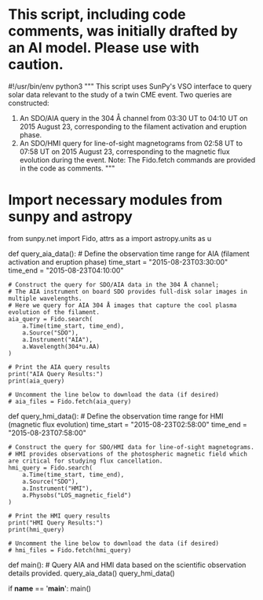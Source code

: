 # This script, including code comments, was initially drafted by an AI model. Please use with caution.

#!/usr/bin/env python3
"""
This script uses SunPy's VSO interface to query solar data relevant to the study of a twin CME event.
Two queries are constructed:
  1. An SDO/AIA query in the 304 Å channel from 03:30 UT to 04:10 UT on 2015 August 23,
     corresponding to the filament activation and eruption phase.
  2. An SDO/HMI query for line-of-sight magnetograms from 02:58 UT to 07:58 UT on 2015 August 23,
     corresponding to the magnetic flux evolution during the event.
Note: The Fido.fetch commands are provided in the code as comments.
"""

# Import necessary modules from sunpy and astropy
from sunpy.net import Fido, attrs as a
import astropy.units as u

def query_aia_data():
    # Define the observation time range for AIA (filament activation and eruption phase)
    time_start = "2015-08-23T03:30:00"
    time_end   = "2015-08-23T04:10:00"

    # Construct the query for SDO/AIA data in the 304 Å channel;
    # The AIA instrument on board SDO provides full-disk solar images in multiple wavelengths.
    # Here we query for AIA 304 Å images that capture the cool plasma evolution of the filament.
    aia_query = Fido.search(
        a.Time(time_start, time_end),
        a.Source("SDO"),
        a.Instrument("AIA"),
        a.Wavelength(304*u.AA)
    )

    # Print the AIA query results
    print("AIA Query Results:")
    print(aia_query)

    # Uncomment the line below to download the data (if desired)
    # aia_files = Fido.fetch(aia_query)

def query_hmi_data():
    # Define the observation time range for HMI (magnetic flux evolution)
    time_start = "2015-08-23T02:58:00"
    time_end   = "2015-08-23T07:58:00"

    # Construct the query for SDO/HMI data for line-of-sight magnetograms.
    # HMI provides observations of the photospheric magnetic field which are critical for studying flux cancellation.
    hmi_query = Fido.search(
        a.Time(time_start, time_end),
        a.Source("SDO"),
        a.Instrument("HMI"),
        a.Physobs("LOS_magnetic_field")
    )

    # Print the HMI query results
    print("HMI Query Results:")
    print(hmi_query)

    # Uncomment the line below to download the data (if desired)
    # hmi_files = Fido.fetch(hmi_query)

def main():
    # Query AIA and HMI data based on the scientific observation details provided.
    query_aia_data()
    query_hmi_data()

if __name__ == '__main__':
    main()
